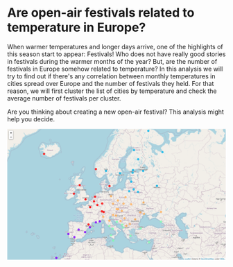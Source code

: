 # Are open-air festivals related to temperature in Europe?

When warmer temperatures and longer days arrive, one of the highlights of this season start to appear: Festivals! Who does not have really good stories in festivals during the warmer months of the year? But, are the number of festivals in Europe somehow related to temperature? In this analysis we will try to find out if there's any correlation between monthly temperatures in cities spread over Europe and the number of festivals they held. For that reason, we will first cluster the list of cities by temperature and check the average number of festivals per cluster. 

Are you thinking about creating a new open-air festival? This analysis might help you decide.


![alt text](map.png "cities")